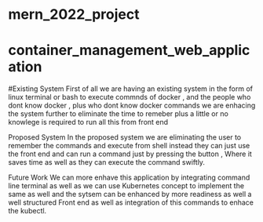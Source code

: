 # mern_2022_project
# container_management_web_application 



#Existing System 
 First of all we are having an existing system in the form of linux terminal or bash to execute commnds of docker , and the people who dont know docker , plus who dont   know docker commands we are enhacing the system further to eliminate the time to remeber plus a little  or no knowlege is required to run all this  from front end
 
 Proposed System 
  In the proposed system we are eliminating the user to remember the commands and execute from shell instead they can just use the front end and can run a command just     by pressing the button , Where it saves time as well as they can execute the command  swiftly.
 
 Future Work 
    We can more enhave this application by  integrating command line terminal as well as we can use Kubernetes concept to implement the same as well and the sytsem can      be enhanced  by more readiness as well a well structured Front end as well as integration of this commands to enhace the kubectl.
 

